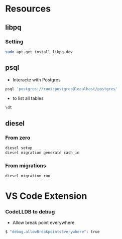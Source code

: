 # Resources

## libpq

### Setting
```bash
sudo apt-get install libpq-dev
```

## psql

- Interacte with Postgres
```bash
psql 'postgres://root:postgres@localhost/postgres'
```

- to list all tables
```bash
\dt 
```

## diesel

### From zero
```bash
diesel setup
diesel migration generate cash_in
```

### From migrations
```bash
diesel migration run
```

# VS Code Extension

### CodeLLDB to debug
- Allow break point everywhere
```bash
$ "debug.allowBreakpointsEverywhere": true
```
